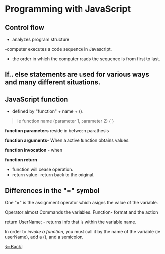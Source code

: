 # Programming with JavaScript

## Control flow
- analyzes program structure

-computer executes a code sequence in Javascript.

- the order in which the computer reads the sequence is from first to last.

## If.. else statements are used for various ways and many different situations.

## JavaScript function
- defined by "function" + name + ().

> ie function name (parameter 1, parameter 2) {
>                                             }

**function parameters** reside in between parathesis

**function arguments**- When a active function obtains values. 

**function invocation**
    - when 

**function return** 
- function will cease operation. 
- return value- return back to the original. 

## Differences in the "=" symbol
One "=" is the assignment operator which asigns the value of the variable. 

Operator almost Commands the variables.
Function- format and the action

return UserName; - returns info that is within the variable name.

In order to *invoke a function*, you must call it by the name of the variable (ie userName), add a (), and a semicolon.

[<==Back](README.md)]